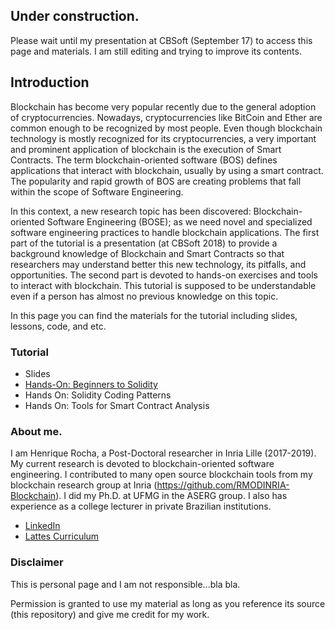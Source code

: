 ## Under construction.

Please wait until my presentation at CBSoft (September 17) to access this page and materials. I am still editing and trying to improve its contents.

## Introduction

Blockchain has become very popular recently due to the general adoption of cryptocurrencies. Nowadays, cryptocurrencies like BitCoin and Ether are common enough to be recognized by most people. Even though blockchain technology is mostly recognized for its cryptocurrencies, a very important and prominent application of blockchain is the execution of Smart Contracts. The term blockchain-oriented software (BOS) defines applications that interact with blockchain, usually by using a smart contract. The popularity and rapid growth of BOS are creating problems that fall within the scope of Software Engineering. 

In this context, a new research topic has been discovered: Blockchain-oriented Software Engineering (BOSE); as we need novel and specialized software engineering practices to handle blockchain applications. The first part of the tutorial is a presentation (at CBSoft 2018) to provide a background knowledge of Blockchain and Smart Contracts so that researchers may understand better this new technology, its pitfalls, and opportunities. The second part is devoted to hands-on exercises and tools to interact with blockchain. This tutorial is supposed to be understandable even if a person has almost no previous knowledge on this topic.

In this page you can find the materials for the tutorial including slides, lessons, code, and etc.

### Tutorial

* Slides
* [Hands-On: Beginners to Solidity](beginners1.md)
* Hands On: Solidity Coding Patterns
* Hands On: Tools for Smart Contract Analysis 

### About me.

I am Henrique Rocha, a Post-Doctoral researcher in Inria Lille (2017-2019). My current research is devoted to blockchain-oriented software engineering. I contributed to many open source blockchain tools from my blockchain research group at Inria (https://github.com/RMODINRIA-Blockchain). I did my Ph.D. at UFMG in the ASERG group. I also has experience as a college lecturer in private Brazilian institutions.
* [LinkedIn](https://www.linkedin.com/in/hscrocha/)
* [Lattes Curriculum](http://lattes.cnpq.br/5387568496741674)

### Disclaimer

This is personal page and I am not responsible...bla bla.

Permission is granted to use my material as long as you reference its source (this repository) and give me credit for my work.
